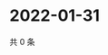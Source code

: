 # 2022-01-31

共 0 条

<!-- BEGIN WEIBO -->
<!-- 最后更新时间 Mon Jan 31 2022 18:00:47 GMT+0800 (China Standard Time) -->

<!-- END WEIBO -->
